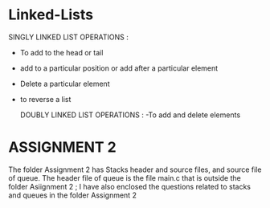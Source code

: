 # Linked-Lists

  SINGLY LINKED LIST OPERATIONS : 
- To add to the head or tail 
- add to a particular position or add after a particular element 
- Delete a particular element 
- to reverse a list 

  DOUBLY LINKED LIST OPERATIONS :
-To add and delete elements 

# ASSIGNMENT 2

The folder Assignment 2 has Stacks header and source files, and source file of queue. The header file of queue is the file main.c that is outside the folder Asiignment 2 ;
I have also enclosed the questions related to stacks and queues in the folder Assignment 2 
